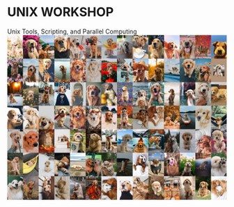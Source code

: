 # UNIX WORKSHOP
Unix Tools, Scripting, and Parallel Computing
<img src="https://github.com/lpipes/unix_workshop/blob/main/il_1588xN.3400668553_5ksh.jpg?raw=true">
